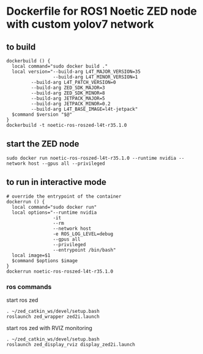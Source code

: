 # Dockerfile for ROS1 Noetic ZED node with custom yolov7 network

## to build 

```
dockerbuild () {
  local command="sudo docker build ."
  local version="--build-arg L4T_MAJOR_VERSION=35
                 --build-arg L4T_MINOR_VERSION=1   
         --build-arg L4T_PATCH_VERSION=0   
         --build-arg ZED_SDK_MAJOR=3   
         --build-arg ZED_SDK_MINOR=8   
         --build-arg JETPACK_MAJOR=5   
         --build-arg JETPACK_MINOR=0.2   
         --build-arg L4T_BASE_IMAGE=l4t-jetpack"
  $command $version "$@"
}
dockerbuild -t noetic-ros-roszed-l4t-r35.1.0
```

## start the ZED node
```
sudo docker run noetic-ros-roszed-l4t-r35.1.0 --runtime nvidia --network host --gpus all --privileged
```

## to run in interactive mode

```
# override the entrypoint of the container
dockerrun () {
  local command="sudo docker run"
  local options="--runtime nvidia
                 -it
                 --rm
                 --network host
                 -e ROS_LOG_LEVEL=debug
                 --gpus all
                 --privileged
                 --entrypoint /bin/bash"
  local image=$1
  $command $options $image
}
dockerrun noetic-ros-roszed-l4t-r35.1.0
```

### ros commands

start ros zed

```
. ~/zed_catkin_ws/devel/setup.bash
roslaunch zed_wrapper zed2i.launch
```

start ros zed with RVIZ monitoring
```
. ~/zed_catkin_ws/devel/setup.bash
roslaunch zed_display_rviz display_zed2i.launch
```

